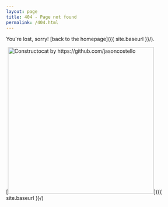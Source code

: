 ```yaml
---
layout: page
title: 404 - Page not found
permalink: /404.html
---
```


You're lost, sorry! [back to the homepage]({{ site.baseurl }}/).

[<img src="{{ site.baseurl }}/images/404.jpg" alt="Constructocat by https://github.com/jasoncostello" style="width: 400px;"/>]({{ site.baseurl }}/)
